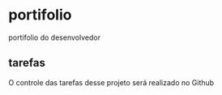 # portifolio
portifolio do desenvolvedor

## tarefas

O controle das tarefas desse projeto será realizado no Github